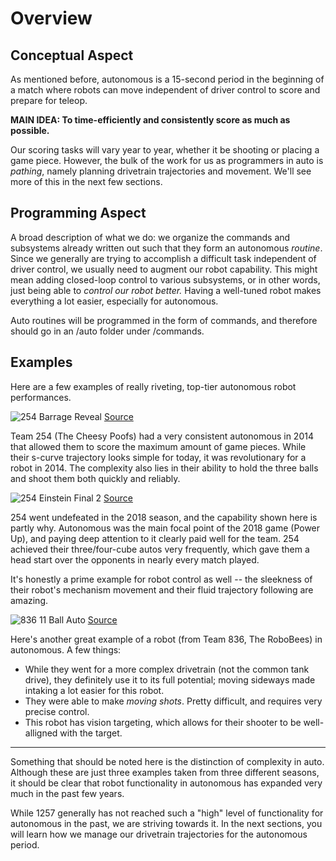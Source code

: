 # Overview

## Conceptual Aspect

As mentioned before, autonomous is a 15-second period in the beginning of a match where robots can move independent of driver control to score and prepare for teleop.

**MAIN IDEA: To time-efficiently and consistently score as much as possible.**

Our scoring tasks will vary year to year, whether it be shooting or placing a game piece. However, the bulk of the work for us as programmers in auto is *pathing*, namely planning drivetrain trajectories and movement. We'll see more of this in the next few sections.

## Programming Aspect

A broad description of what we do: we organize the commands and subsystems already written out such that they form an autonomous *routine*. Since we generally are trying to accomplish a difficult task independent of driver control, we usually need to augment our robot capability. This might mean adding closed-loop control to various subsystems, or in other words, just being able to *control our robot better.* Having a well-tuned robot makes everything a lot easier, especially for autonomous.

Auto routines will be programmed in the form of commands, and therefore should go in an /auto folder under /commands.

## Examples

Here are a few examples of really riveting, top-tier autonomous robot performances.

![254 Barrage Reveal](img/254barrageReveal.gif) [Source](https://www.youtube.com/watch?v=aFZy8iibMD0)

Team 254 (The Cheesy Poofs) had a very consistent autonomous in 2014 that allowed them to score the maximum amount of game pieces. While their s-curve trajectory looks simple for today, it was revolutionary for a robot in 2014. The complexity also lies in their ability to hold the three balls and shoot them both quickly and reliably.

![254 Einstein Final 2](img/254autoEinstein.gif) [Source](https://www.youtube.com/watch?v=pfhBCb6bXpE)

254 went undefeated in the 2018 season, and the capability shown here is partly why. Autonomous was the main focal point of the 2018 game (Power Up), and paying deep attention to it clearly paid well for the team. 254 achieved their three/four-cube autos very frequently, which gave them a head start over the opponents in nearly every match played.

It's honestly a prime example for robot control as well -- the sleekness of their robot's mechanism movement and their fluid trajectory following are amazing.

![836 11 Ball Auto](img/836auto11ball.gif) [Source](https://www.youtube.com/watch?v=5bxq2N02pJM&feature=youtu.be)

Here's another great example of a robot (from Team 836, The RoboBees) in autonomous. A few things:

- While they went for a more complex drivetrain (not the common tank drive), they definitely use it to its full potential; moving sideways made intaking a lot easier for this robot.
- They were able to make *moving shots*. Pretty difficult, and requires very precise control.
- This robot has vision targeting, which allows for their shooter to be well-alligned with the target.

---

Something that should be noted here is the distinction of complexity in auto. Although these are just three examples taken from three different seasons, it should be clear that robot functionality in autonomous has expanded very much in the past few years.

While 1257 generally has not reached such a "high" level of functionality for autonomous in the past, we are striving towards it. In the next sections, you will learn how we manage our drivetrain trajectories for the autonomous period.
